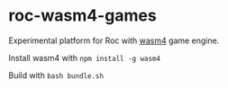 # roc-wasm4-games

Experimental platform for Roc with [wasm4](https://wasm4.org) game engine.

Install wasm4 with `npm install -g wasm4`

Build with `bash bundle.sh`